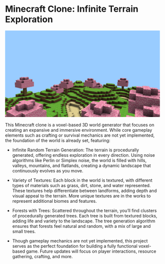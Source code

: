 # Minecraft Clone: Infinite Terrain Exploration

![In-game screenshot](pythoncraft.png)

This Minecraft clone is a voxel-based 3D world generator that focuses on creating an expansive and immersive environment. While core gameplay elements such as crafting or survival mechanics are not yet implemented, the foundation of the world is already set, featuring:

+ Infinite Random Terrain Generation:
The terrain is procedurally generated, offering endless exploration in every direction. Using noise algorithms like Perlin or Simplex noise, the world is filled with hills, valleys, mountains, and flatlands, creating a dynamic landscape that continuously evolves as you move.

+ Variety of Textures:
Each block in the world is textured, with different types of materials such as grass, dirt, stone, and water represented. These textures help differentiate between landforms, adding depth and visual appeal to the terrain. More unique textures are in the works to represent additional biomes and features.

+ Forests with Trees:
Scattered throughout the terrain, you’ll find clusters of procedurally generated trees. Each tree is built from textured blocks, adding life and variety to the landscape. The tree generation algorithm ensures that forests feel natural and random, with a mix of large and small trees.

+ Though gameplay mechanics are not yet implemented, this project serves as the perfect foundation for building a fully functional voxel-based game. Future updates will focus on player interactions, resource gathering, crafting, and more.
